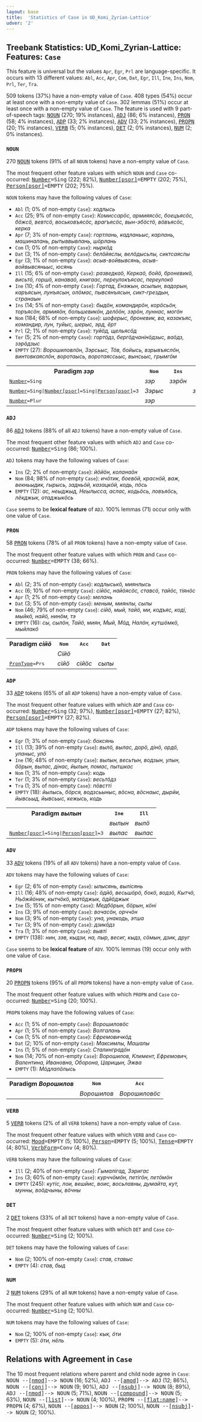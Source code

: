 ```yaml
---
layout: base
title:  'Statistics of Case in UD_Komi_Zyrian-Lattice'
udver: '2'
---
```


## Treebank Statistics: UD_Komi_Zyrian-Lattice: Features: `Case`

This feature is universal but the values `Apr`, `Egr`, `Prl` are language-specific.
It occurs with 13 different values: `Abl`, `Acc`, `Apr`, `Com`, `Dat`, `Egr`, `Ill`, `Ine`, `Ins`, `Nom`, `Prl`, `Ter`, `Tra`.

509 tokens (37%) have a non-empty value of `Case`.
408 types (54%) occur at least once with a non-empty value of `Case`.
302 lemmas (51%) occur at least once with a non-empty value of `Case`.
The feature is used with 9 part-of-speech tags: <tt><a href="kpv_lattice-pos-NOUN.html">NOUN</a></tt> (270; 19% instances), <tt><a href="kpv_lattice-pos-ADJ.html">ADJ</a></tt> (86; 6% instances), <tt><a href="kpv_lattice-pos-PRON.html">PRON</a></tt> (58; 4% instances), <tt><a href="kpv_lattice-pos-ADP.html">ADP</a></tt> (33; 2% instances), <tt><a href="kpv_lattice-pos-ADV.html">ADV</a></tt> (33; 2% instances), <tt><a href="kpv_lattice-pos-PROPN.html">PROPN</a></tt> (20; 1% instances), <tt><a href="kpv_lattice-pos-VERB.html">VERB</a></tt> (5; 0% instances), <tt><a href="kpv_lattice-pos-DET.html">DET</a></tt> (2; 0% instances), <tt><a href="kpv_lattice-pos-NUM.html">NUM</a></tt> (2; 0% instances).

### `NOUN`

270 <tt><a href="kpv_lattice-pos-NOUN.html">NOUN</a></tt> tokens (91% of all `NOUN` tokens) have a non-empty value of `Case`.

The most frequent other feature values with which `NOUN` and `Case` co-occurred: <tt><a href="kpv_lattice-feat-Number.html">Number</a></tt><tt>=Sing</tt> (222; 82%), <tt><a href="kpv_lattice-feat-Number-psor.html">Number[psor]</a></tt><tt>=EMPTY</tt> (202; 75%), <tt><a href="kpv_lattice-feat-Person-psor.html">Person[psor]</a></tt><tt>=EMPTY</tt> (202; 75%).

`NOUN` tokens may have the following values of `Case`:

* `Abl` (1; 0% of non-empty `Case`): <em>ходлысь</em>
* `Acc` (25; 9% of non-empty `Case`): <em>Комиссарӧс, армияясӧс, боецъясӧс, бӧжсӧ, вевтсӧ, воськовъясӧс, врагъясӧс, вын-эбӧстӧ, вӧвъясӧс, керка</em>
* `Apr` (7; 3% of non-empty `Case`): <em>гортлань, кадланьыс, карлань, машиналань, рытыввывлань, шӧрлань</em>
* `Com` (1; 0% of non-empty `Case`): <em>ныркӧд</em>
* `Dat` (3; 1% of non-empty `Case`): <em>белӧйяслы, велӧдысьлы, сиктсаяслы</em>
* `Egr` (3; 1% of non-empty `Case`): <em>асыв-войвывсянь, асыв-войвывсяньыс, юсянь</em>
* `Ill` (15; 6% of non-empty `Case`): <em>разведкаӧ, Керкаӧ, бойӧ, броневикӧ, висьтӧ, горшӧ, канаваӧ, книгаас, переулокъясас, переулокӧ</em>
* `Ine` (10; 4% of non-empty `Case`): <em>Гортад, Енэжын, асылын, вадорын, каръясын, лунъясын, олӧмас, пывсянъясын, сикт-грездын, странаын</em>
* `Ins` (14; 5% of non-empty `Case`): <em>быдӧн, командирӧн, корӧсьӧн, торъясӧн, армияӧн, большевикӧн, делӧӧн, зэрӧн, луннас, могӧн</em>
* `Nom` (184; 68% of non-empty `Case`): <em>шоферыс, броневик, ва, казакъяс, командир, лун, туйыс, шерыс, эрд, ёрт</em>
* `Prl` (2; 1% of non-empty `Case`): <em>туйӧд, щельясӧд</em>
* `Ter` (5; 2% of non-empty `Case`): <em>гортӧдз, бергӧдчанінӧдзыс, ваӧдз, зэрӧдзыс</em>
* `EMPTY` (27): <em>Ворошиловлӧн, Зэрсьыс, Тӧв, бойысь, взрывъяслӧн, винтовкаяслӧн, воротаысь, воротаяссьыс, вынсьыс, грымгӧм</em>

<table>
  <tr><th>Paradigm <i>зэр</i></th><th><tt>Nom</tt></th><th><tt>Ins</tt></th><th><tt>Ter</tt></th></tr>
  <tr><td><tt><tt><a href="kpv_lattice-feat-Number.html">Number</a></tt><tt>=Sing</tt></tt></td><td><em>зэр</em></td><td><em>зэрӧн</em></td><td></td></tr>
  <tr><td><tt><tt><a href="kpv_lattice-feat-Number.html">Number</a></tt><tt>=Sing</tt>|<tt><a href="kpv_lattice-feat-Number-psor.html">Number[psor]</a></tt><tt>=Sing</tt>|<tt><a href="kpv_lattice-feat-Person-psor.html">Person[psor]</a></tt><tt>=3</tt></tt></td><td><em>Зэрыс</em></td><td></td><td><em>зэрӧдзыс</em></td></tr>
  <tr><td><tt><tt><a href="kpv_lattice-feat-Number.html">Number</a></tt><tt>=Plur</tt></tt></td><td><em>зэр</em></td><td></td><td></td></tr>
</table>

### `ADJ`

86 <tt><a href="kpv_lattice-pos-ADJ.html">ADJ</a></tt> tokens (88% of all `ADJ` tokens) have a non-empty value of `Case`.

The most frequent other feature values with which `ADJ` and `Case` co-occurred: <tt><a href="kpv_lattice-feat-Number.html">Number</a></tt><tt>=Sing</tt> (86; 100%).

`ADJ` tokens may have the following values of `Case`:

* `Ins` (2; 2% of non-empty `Case`): <em>йӧйӧн, коланаӧн</em>
* `Nom` (84; 98% of non-empty `Case`): <em>ичӧтик, боевӧй, краснӧй, важ, векньыдик, гырысь, задньӧй, казацкӧй, кодь, пӧсь</em>
* `EMPTY` (12): <em>ас, неыджыд, Неылысса, аслас, кодьӧсь, ловъяӧсь, лёкджык, отаджыкӧсь</em>

`Case` seems to be **lexical feature** of `ADJ`. 100% lemmas (71) occur only with one value of `Case`.

### `PRON`

58 <tt><a href="kpv_lattice-pos-PRON.html">PRON</a></tt> tokens (78% of all `PRON` tokens) have a non-empty value of `Case`.

The most frequent other feature values with which `PRON` and `Case` co-occurred: <tt><a href="kpv_lattice-feat-Number.html">Number</a></tt><tt>=EMPTY</tt> (38; 66%).

`PRON` tokens may have the following values of `Case`:

* `Abl` (2; 3% of non-empty `Case`): <em>кодлыськӧ, миянлысь</em>
* `Acc` (6; 10% of non-empty `Case`): <em>сійӧс, найӧясӧс, ставсӧ, тайӧс, тіянӧс</em>
* `Apr` (1; 2% of non-empty `Case`): <em>мелань</em>
* `Dat` (3; 5% of non-empty `Case`): <em>меным, миянлы, сылы</em>
* `Nom` (46; 79% of non-empty `Case`): <em>сійӧ, мый, тайӧ, ми, кодъяс, коді, мыйкӧ, найӧ, нинӧм, тэ</em>
* `EMPTY` (16): <em>сы, сылӧн, Тайӧ, миян, Мый, Мӧд, Налӧн, кутшӧмкӧ, мыйлакӧ</em>

<table>
  <tr><th>Paradigm <i>сійӧ</i></th><th><tt>Nom</tt></th><th><tt>Acc</tt></th><th><tt>Dat</tt></th></tr>
  <tr><td><tt></tt></td><td><em>Сійӧ</em></td><td></td><td></td></tr>
  <tr><td><tt><tt><a href="kpv_lattice-feat-PronType.html">PronType</a></tt><tt>=Prs</tt></tt></td><td><em>сійӧ</em></td><td><em>сійӧс</em></td><td><em>сылы</em></td></tr>
</table>

### `ADP`

33 <tt><a href="kpv_lattice-pos-ADP.html">ADP</a></tt> tokens (65% of all `ADP` tokens) have a non-empty value of `Case`.

The most frequent other feature values with which `ADP` and `Case` co-occurred: <tt><a href="kpv_lattice-feat-Number.html">Number</a></tt><tt>=Sing</tt> (32; 97%), <tt><a href="kpv_lattice-feat-Number-psor.html">Number[psor]</a></tt><tt>=EMPTY</tt> (27; 82%), <tt><a href="kpv_lattice-feat-Person-psor.html">Person[psor]</a></tt><tt>=EMPTY</tt> (27; 82%).

`ADP` tokens may have the following values of `Case`:

* `Egr` (1; 3% of non-empty `Case`): <em>боксянь</em>
* `Ill` (13; 39% of non-empty `Case`): <em>вылӧ, вылас, дорӧ, дінӧ, ордӧ, уланыс, улӧ</em>
* `Ine` (16; 48% of non-empty `Case`): <em>вылын, весьтын, водзын, улын, бӧрын, вылас, дінас, йылын, помас, пытшкас</em>
* `Nom` (1; 3% of non-empty `Case`): <em>кодь</em>
* `Ter` (1; 3% of non-empty `Case`): <em>весьтӧдз</em>
* `Tra` (1; 3% of non-empty `Case`): <em>пӧвстті</em>
* `EMPTY` (18): <em>йылысь, бӧрся, водзсьыныс, вӧсна, вӧснаыс, дырйи, йывсьыд, йывсьыс, кежысь, кодь</em>

<table>
  <tr><th>Paradigm <i>вылын</i></th><th><tt>Ine</tt></th><th><tt>Ill</tt></th></tr>
  <tr><td><tt></tt></td><td><em>вылын</em></td><td><em>вылӧ</em></td></tr>
  <tr><td><tt><tt><a href="kpv_lattice-feat-Number-psor.html">Number[psor]</a></tt><tt>=Sing</tt>|<tt><a href="kpv_lattice-feat-Person-psor.html">Person[psor]</a></tt><tt>=3</tt></tt></td><td><em>вылас</em></td><td><em>вылас</em></td></tr>
</table>

### `ADV`

33 <tt><a href="kpv_lattice-pos-ADV.html">ADV</a></tt> tokens (19% of all `ADV` tokens) have a non-empty value of `Case`.

`ADV` tokens may have the following values of `Case`:

* `Egr` (2; 6% of non-empty `Case`): <em>ылысянь, вылісянь</em>
* `Ill` (16; 48% of non-empty `Case`): <em>ӧдйӧ, весьшӧрӧ, бокӧ, водзӧ, Кытчӧ, Ньӧжйӧник, кытчӧкӧ, матӧджык, ӧдйӧджык</em>
* `Ine` (5; 15% of non-empty `Case`): <em>Медбӧрын, бӧрын, кӧні</em>
* `Ins` (3; 9% of non-empty `Case`): <em>вочасӧн, орччӧн</em>
* `Nom` (3; 9% of non-empty `Case`): <em>уна, унакодь, этша</em>
* `Ter` (3; 9% of non-empty `Case`): <em>дзикӧдз</em>
* `Tra` (1; 3% of non-empty `Case`): <em>вывті</em>
* `EMPTY` (138): <em>нин, зэв, кыдзи, на, пыр, весиг, кыдз, сӧмын, дзик, друг</em>

`Case` seems to be **lexical feature** of `ADV`. 100% lemmas (19) occur only with one value of `Case`.

### `PROPN`

20 <tt><a href="kpv_lattice-pos-PROPN.html">PROPN</a></tt> tokens (95% of all `PROPN` tokens) have a non-empty value of `Case`.

The most frequent other feature values with which `PROPN` and `Case` co-occurred: <tt><a href="kpv_lattice-feat-Number.html">Number</a></tt><tt>=Sing</tt> (20; 100%).

`PROPN` tokens may have the following values of `Case`:

* `Acc` (1; 5% of non-empty `Case`): <em>Ворошиловӧс</em>
* `Apr` (1; 5% of non-empty `Case`): <em>Волгалань</em>
* `Com` (1; 5% of non-empty `Case`): <em>Ефремовичкӧд</em>
* `Dat` (2; 10% of non-empty `Case`): <em>Максимлы, Машалы</em>
* `Ins` (1; 5% of non-empty `Case`): <em>Сталинградӧн</em>
* `Nom` (14; 70% of non-empty `Case`): <em>Ворошилов, Климент, Ефремович, Валентина, Ивановна, Оборона, Царицын, Эжва</em>
* `EMPTY` (1): <em>Мӧдлапӧлысь</em>

<table>
  <tr><th>Paradigm <i>Ворошилов</i></th><th><tt>Nom</tt></th><th><tt>Acc</tt></th></tr>
  <tr><td><tt></tt></td><td><em>Ворошилов</em></td><td><em>Ворошиловӧс</em></td></tr>
</table>

### `VERB`

5 <tt><a href="kpv_lattice-pos-VERB.html">VERB</a></tt> tokens (2% of all `VERB` tokens) have a non-empty value of `Case`.

The most frequent other feature values with which `VERB` and `Case` co-occurred: <tt><a href="kpv_lattice-feat-Mood.html">Mood</a></tt><tt>=EMPTY</tt> (5; 100%), <tt><a href="kpv_lattice-feat-Person.html">Person</a></tt><tt>=EMPTY</tt> (5; 100%), <tt><a href="kpv_lattice-feat-Tense.html">Tense</a></tt><tt>=EMPTY</tt> (4; 80%), <tt><a href="kpv_lattice-feat-VerbForm.html">VerbForm</a></tt><tt>=Conv</tt> (4; 80%).

`VERB` tokens may have the following values of `Case`:

* `Ill` (2; 40% of non-empty `Case`): <em>Гымалігад, Зэригас</em>
* `Ins` (3; 60% of non-empty `Case`): <em>курччӧмӧн, петігӧн, петӧмӧн</em>
* `EMPTY` (245): <em>кутіс, лои, вешйис, воис, восьлавны, думайта, кут, мунны, воӧдчыны, вӧчны</em>

### `DET`

2 <tt><a href="kpv_lattice-pos-DET.html">DET</a></tt> tokens (33% of all `DET` tokens) have a non-empty value of `Case`.

The most frequent other feature values with which `DET` and `Case` co-occurred: <tt><a href="kpv_lattice-feat-Number.html">Number</a></tt><tt>=Sing</tt> (2; 100%).

`DET` tokens may have the following values of `Case`:

* `Nom` (2; 100% of non-empty `Case`): <em>став, ставыс</em>
* `EMPTY` (4): <em>став, быд</em>

### `NUM`

2 <tt><a href="kpv_lattice-pos-NUM.html">NUM</a></tt> tokens (29% of all `NUM` tokens) have a non-empty value of `Case`.

The most frequent other feature values with which `NUM` and `Case` co-occurred: <tt><a href="kpv_lattice-feat-Number.html">Number</a></tt><tt>=Sing</tt> (2; 100%).

`NUM` tokens may have the following values of `Case`:

* `Nom` (2; 100% of non-empty `Case`): <em>кык, ӧти</em>
* `EMPTY` (5): <em>ӧти, нёль</em>

## Relations with Agreement in `Case`

The 10 most frequent relations where parent and child node agree in `Case`:
<tt>NOUN --[<tt><a href="kpv_lattice-dep-nmod.html">nmod</a></tt>]--> NOUN</tt> (16; 52%),
<tt>ADJ --[<tt><a href="kpv_lattice-dep-amod.html">amod</a></tt>]--> ADJ</tt> (12; 86%),
<tt>NOUN --[<tt><a href="kpv_lattice-dep-conj.html">conj</a></tt>]--> NOUN</tt> (9; 90%),
<tt>ADJ --[<tt><a href="kpv_lattice-dep-nsubj.html">nsubj</a></tt>]--> NOUN</tt> (8; 89%),
<tt>ADJ --[<tt><a href="kpv_lattice-dep-nmod.html">nmod</a></tt>]--> NOUN</tt> (5; 71%),
<tt>NOUN --[<tt><a href="kpv_lattice-dep-compound.html">compound</a></tt>]--> NOUN</tt> (5; 63%),
<tt>NOUN --[<tt><a href="kpv_lattice-dep-list.html">list</a></tt>]--> NOUN</tt> (4; 100%),
<tt>PROPN --[<tt><a href="kpv_lattice-dep-flat-name.html">flat:name</a></tt>]--> PROPN</tt> (4; 67%),
<tt>NOUN --[<tt><a href="kpv_lattice-dep-appos.html">appos</a></tt>]--> NOUN</tt> (2; 100%),
<tt>NOUN --[<tt><a href="kpv_lattice-dep-nsubj.html">nsubj</a></tt>]--> NOUN</tt> (2; 100%).

